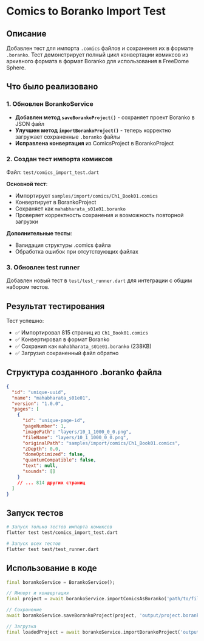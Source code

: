 # Comics to Boranko Import Test

## Описание

Добавлен тест для импорта `.comics` файлов и сохранения их в формате `.boranko`. Тест демонстрирует полный цикл конвертации комиксов из архивного формата в формат Boranko для использования в FreeDome Sphere.

## Что было реализовано

### 1. Обновлен BorankoService

- **Добавлен метод `saveBorankoProject()`** - сохраняет проект Boranko в JSON файл
- **Улучшен метод `importBorankoProject()`** - теперь корректно загружает сохраненные `.boranko` файлы
- **Исправлена конвертация** из ComicsProject в BorankoProject

### 2. Создан тест импорта комиксов

Файл: `test/comics_import_test.dart`

**Основной тест**: 
- Импортирует `samples/import/comics/Ch1_Book01.comics`
- Конвертирует в BorankoProject
- Сохраняет как `mahabharata_s01e01.boranko`
- Проверяет корректность сохранения и возможность повторной загрузки

**Дополнительные тесты**:
- Валидация структуры .comics файла
- Обработка ошибок при отсутствующих файлах

### 3. Обновлен test runner

Добавлен новый тест в `test/test_runner.dart` для интеграции с общим набором тестов.

## Результат тестирования

Тест успешно:
- ✅ Импортировал 815 страниц из `Ch1_Book01.comics`
- ✅ Конвертировал в формат Boranko
- ✅ Сохранил как `mahabharata_s01e01.boranko` (238KB)
- ✅ Загрузил сохраненный файл обратно

## Структура созданного .boranko файла

```json
{
  "id": "unique-uuid",
  "name": "mahabharata_s01e01",
  "version": "1.0.0",
  "pages": [
    {
      "id": "unique-page-id",
      "pageNumber": 1,
      "imagePath": "layers/10_1_1000_0_0.png",
      "fileName": "layers/10_1_1000_0_0.png",
      "originalPath": "samples/import/comics/Ch1_Book01.comics",
      "zDepth": 0.0,
      "domeOptimized": false,
      "quantumCompatible": false,
      "text": null,
      "sounds": []
    }
    // ... 814 других страниц
  ]
}
```

## Запуск тестов

```bash
# Запуск только тестов импорта комиксов
flutter test test/comics_import_test.dart

# Запуск всех тестов
flutter test test/test_runner.dart
```

## Использование в коде

```dart
final borankoService = BorankoService();

// Импорт и конвертация
final project = await borankoService.importComicsAsBoranko('path/to/file.comics');

// Сохранение
await borankoService.saveBorankoProject(project, 'output/project.boranko');

// Загрузка
final loadedProject = await borankoService.importBorankoProject('output/project.boranko');
```
